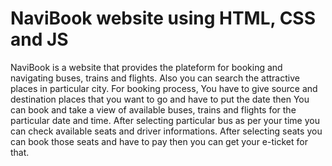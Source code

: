 # NaviBook website using HTML, CSS and JS
  NaviBook is a website that provides the plateform for booking and navigating buses, trains and flights. Also you can search the attractive places in particular city. For booking process, You have to give source and destination places that you want to go and have to put the date then You can book and take a view of available buses, trains and flights for the particular date and time. After selecting particular bus as per your time you can check available seats and driver informations. After selecting seats you can book those seats and have to pay then you can get your e-ticket for that. 
